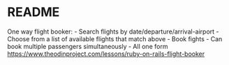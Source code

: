 # README

One way flight booker:
    - Search flights by date/departure/arrival-airport
    - Choose from a list of available flights that match above
    - Book fights
        - Can book multiple passengers simultaneously
        - All one form
https://www.theodinproject.com/lessons/ruby-on-rails-flight-booker